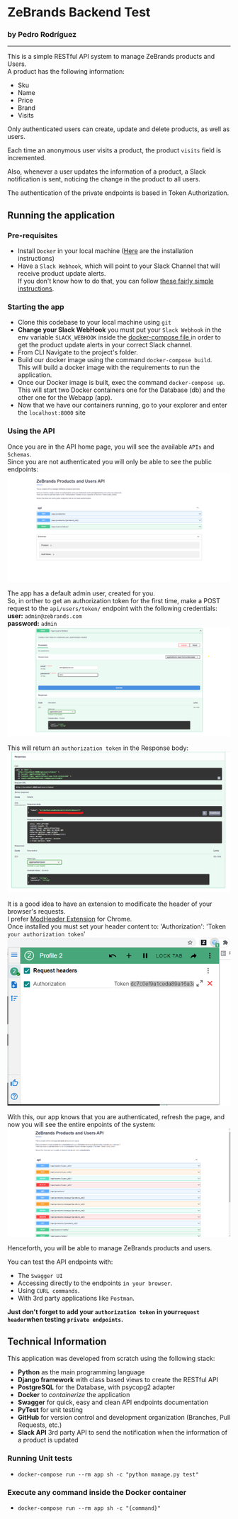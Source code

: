 # ZeBrands Backend Test
### by Pedro Rodríguez

---

This is a simple RESTful API system to manage ZeBrands products and Users.  
A product has the following information:
- Sku
- Name
- Price
- Brand
- Visits

Only authenticated users can create, update and delete products, as well as users.

Each time an anonymous user visits a product, the product `visits` field is incremented.

Also, whenever a user updates the information of a product, a Slack notification is sent, 
noticing the change in the product to all users.

The authentication of the private endpoints is based in Token Authorization.

## Running the application

### Pre-requisites

- Install `Docker` in your local machine ([Here](https://docs.docker.com/engine/install/) are the installation instructions)
- Have a `Slack Webhook`, which will point to your Slack Channel that will receive product update alerts.  
If you don't know how to do that, you can follow
  [these fairly simple instructions](https://api.slack.com/messaging/webhooks).
  
### Starting the app

- Clone this codebase to your local machine using `git`
- **Change your Slack WebHook** you must put your `Slack Webhook` in the env 
  variable `SLACK_WEBHOOK` inside the [docker-compose file ](docker-compose.yml)
  in order to get the product update alerts in your correct Slack channel.  
- From CLI Navigate to the project's folder.
- Build our docker image using the command `docker-compose build`.  
  This will build a docker image with the requirements to run the application.
- Once our Docker image is built, exec the command `docker-compose up`.
  This will start two Docker containers one for the Database (db) and the other one for the Webapp (app).
- Now that we have our containers running, go to your explorer and enter the `localhost:8000` site

### Using the API

Once you are in the API home page, you will see the available `APIs` and `Schemas`.  
Since you are not authenticated you will only be able to see the public endpoints:
![img.png](doc_images/public_endpoints.png)

The app has a default admin user, created for you.  
So, in orther to get an authorization token for the first time, make a POST request to the
`api/users/token/` endpoint with the following credentials:  
**user:** `admin@zebrands.com`  
**password:** `admin`
![img.png](doc_images/first_time_token.png)

This will return an `authorization token` in the Response body:
![img.png](doc_images/authorization_token.png)

It is a good idea to have an extension to modificate the header of your browser's requests.  
I prefer [ModHeader Extension](https://chrome.google.com/webstore/detail/modheader/idgpnmonknjnojddfkpgkljpfnnfcklj?hl=es) for Chrome.  
Once installed you must set your header content to:
'Authorization': 'Token `your authorization token`'
![img.png](doc_images/token_header.png)

With this, our app knows that you are authenticated, refresh the 
page, and now you will see the entire enpoints of the system:
![img.png](doc_images/all_endpoints.png)

Henceforth, you will be able to manage ZeBrands products and users.

You can test the API endpoints with:
- The `Swagger UI`
- Accessing directly to the endpoints `in your browser`.
- Using `CURL commands`.
- With 3rd party applications like `Postman`.

**Just don't forget to add your `authorization token` in 
your`request header`when testing `private endpoints`.**

## Technical Information

This application was developed from scratch using the following stack:

- **Python** as the main programming language
- **Django framework** with class based views to create the RESTful API
- **PostgreSQL** for the Database, with psycopg2 adapter
- **Docker** to *containerize* the application
- **Swagger** for quick, easy and clean API endpoints documentation
- **PyTest** for unit testing
- **GitHub** for version control and development organization (Branches, Pull Requests, etc.)
- **Slack API** 3rd party API to send the notification when the information of a product is updated

### Running Unit tests

-  `docker-compose run --rm app sh -c "python manage.py test"`

### Execute any command inside the Docker container

-  `docker-compose run --rm app sh -c "{command}"`
